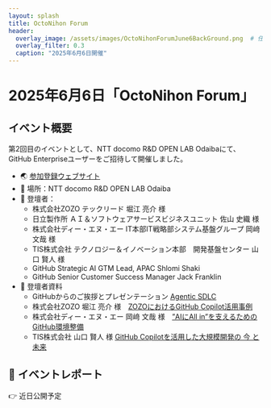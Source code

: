 ```yaml
---
layout: splash
title: OctoNihon Forum
header:
  overlay_image: /assets/images/OctoNihonForumJune6BackGround.png  # 任意の背景画像
  overlay_filter: 0.3
  caption: "2025年6月6日開催"
---
```


# 2025年6月6日「OctoNihon Forum」

## イベント概要

第2回目のイベントとして、NTT docomo R&D OPEN LAB Odaibaにて、GitHub Enterpriseユーザーをご招待して開催しました。
- 🌏 [参加登録ウェブサイト](https://github.registration.goldcast.io/events/ce987497-9c4b-4786-8f1a-e0c64837ac8d)
- 📍 場所：NTT docomo R&D OPEN LAB Odaiba
- 👥 登壇者：
  - 株式会社ZOZO テックリード 堀江 亮介 様
  - 日立製作所 ＡＩ＆ソフトウェアサービスビジネスユニット 佐山 史織 様
  - 株式会社ディー・エヌ・エー IT本部IT戦略部システム基盤グループ 岡﨑 文哉 様
  - TIS株式会社 テクノロジー＆イノベーション本部　開発基盤センター 山口 賢人 様
  - GitHub Strategic AI GTM Lead, APAC Shlomi Shaki
  - GitHub Senior Customer Success Manager Jack Franklin
- 📄 登壇者資料
  - GitHubからのご挨拶とプレゼンテーション [Agentic SDLC](2025-06-06-GitHub-OctoNihon-Forum/GitHub_AgenticSDLC_ShlomiShakiJune6.pdf)
  - 株式会社ZOZO 堀江 亮介 様　[ZOZOにおけるGitHub Copilot活用事例](https://speakerdeck.com/horie1024/github-copilot-use-cases-at-zozo)
  - 株式会社ディー・エヌ・エー 岡﨑 文哉 様　[”AIにAll in”を支えるためのGitHub環境整備](https://www.docswell.com/s/2119490360/ZMXD76-2025-06-06-132038)
  - TIS株式会社 山口 賢人 様 [GitHub Copilotを活用した大規模開発の 今 と 未来](https://fintan.jp/page/17650/)

## 📝 イベントレポート

👉 近日公開予定
